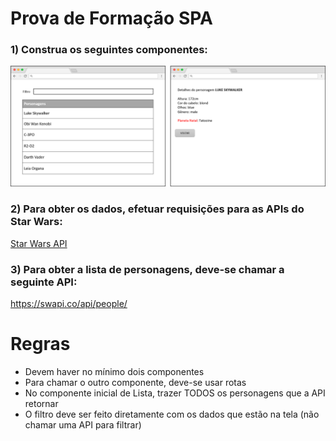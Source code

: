# Prova de Formação SPA

### 1) Construa os seguintes componentes:

![SWAPI](PROVA-FORMACAO-SPA.png)

### 2) Para obter os dados, efetuar requisições para as APIs do Star Wars:
[Star Wars API](https://swapi.co/documentation)

### 3) Para obter a lista de personagens, deve-se chamar a seguinte API:
https://swapi.co/api/people/

# Regras
- Devem haver no mínimo dois componentes
- Para chamar o outro componente, deve-se usar rotas
- No componente inicial de Lista, trazer TODOS os personagens que a API retornar
- O filtro deve ser feito diretamente com os dados que estão na tela (não chamar uma API para filtrar)

